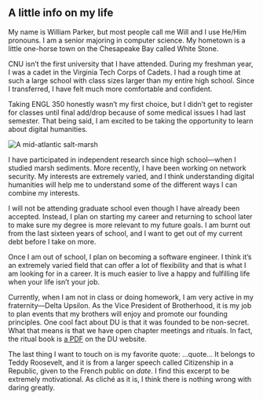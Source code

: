 ## A little info on my life

My name is William Parker, but most people call me Will and I use He/Him pronouns. I am a senior majoring in computer science. My hometown is a little one-horse town on the Chesapeake Bay called White Stone.

CNU isn’t the first university that I have attended. During my freshman year, I was a cadet in the Virginia Tech Corps of Cadets. I had a rough time at such a large school with class sizes larger than my entire high school. Since I transferred, I have felt much more comfortable and confident.

Taking ENGL 350 honestly wasn’t my first choice, but I didn’t get to register for classes until final add/drop because of some medical issues I had last semester. That being said, I am excited to be taking the opportunity to learn about digital humanities.

![A mid-atlantic salt-marsh](https://william-parker.github.io/william-parker/images/marsh.jpg)

I have participated in independent research since high school—when I studied marsh sediments. More recently, I have been working on network security. My interests are extremely varied, and I think understanding digital humanities will help me to understand some of the different ways I can combine my interests.

I will not be attending graduate school even though I have already been accepted. Instead, I plan on starting my career and returning to school later to make sure my degree is more relevant to my future goals. I am burnt out from the last sixteen years of school, and I want to get out of my current debt before I take on more.

Once I am out of school, I plan on becoming a software engineer. I think it’s an extremely varied field that can offer a lot of flexibility and that is what I am looking for in a career. It is much easier to live a happy and fulfilling life when your life isn’t your job.

Currently, when I am not in class or doing homework, I am very active in my fraternity—Delta Upsilon. As the Vice President of Brotherhood, it is my job to plan events that my brothers will enjoy and promote our founding principles. One cool fact about DU is that it was founded to be non-secret. What that means is that we have open chapter meetings and rituals. In fact, the ritual book is [a PDF](https://cdn.zephyrcms.com/a53b866d-fd12-43e0-83a3-7c29a4f78f7a/-/inline/yes/cornerstone-2021-for-website.pdf) on the DU website.

The last thing I want to touch on is my favorite quote: 
…quote…
It belongs to Teddy Roosevelt, and it is from a larger speech called Citizenship in a Republic, given to the French public on _date_. I find this excerpt to be extremely motivational. As cliché as it is, I think there is nothing wrong with daring greatly.


